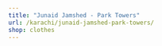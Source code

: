 ```yaml
---
title: "Junaid Jamshed - Park Towers"
url: /karachi/junaid-jamshed-park-towers/
shop: clothes
---
```

